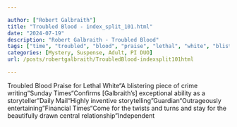 ```yaml
---

author: ["Robert Galbraith"]
title: "Troubled Blood - index_split_101.html"
date: "2024-07-19"
description: "Robert Galbraith - Troubled Blood"
tags: ["time", "troubled", "blood", "praise", "lethal", "white", "blistering", "piece", "crime", "writing", "sunday", "confirms", "galbraith", "exceptional", "ability", "storyteller", "daily", "mail", "highly", "inventive", "storytelling", "guardian", "outrageously", "entertaining", "financial"]
categories: [Mystery, Suspense, Adult, PI DUO]
url: /posts/robertgalbraith/TroubledBlood-indexsplit101html

---
```



Troubled Blood
Praise for Lethal White“A blistering piece of crime writing”Sunday Times“Confirms [Galbraith’s] exceptional ability as a storyteller”Daily Mail“Highly inventive storytelling”Guardian“Outrageously entertaining”Financial Times“Come for the twists and turns and stay for the beautifully drawn central relationship”Independent

